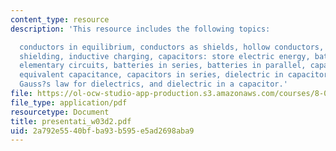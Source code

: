 ```yaml
---
content_type: resource
description: 'This resource includes the following topics:

  conductors in equilibrium, conductors as shields, hollow conductors, conductive
  shielding, inductive charging, capacitors: store electric energy, batteries and
  elementary circuits, batteries in series, batteries in parallel, capacitors in parallel,
  equivalent capacitance, capacitors in series, dielectric in capacitor, dielectrics,
  Gauss?s law for dielectrics, and dielectric in a capacitor.'
file: https://ol-ocw-studio-app-production.s3.amazonaws.com/courses/8-02t-electricity-and-magnetism-spring-2005/2a792e5540bfba93b595e5ad2698aba9_presentati_w03d2.pdf
file_type: application/pdf
resourcetype: Document
title: presentati_w03d2.pdf
uid: 2a792e55-40bf-ba93-b595-e5ad2698aba9
---
```

